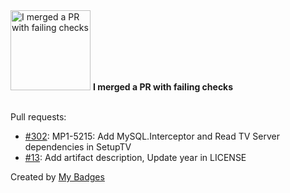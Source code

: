 <img src="https://my-badges.github.io/my-badges/this-is-fine.png" alt="I merged a PR with failing checks" title="I merged a PR with failing checks" width="128">
<strong>I merged a PR with failing checks</strong>
<br><br>

Pull requests:

- <a href="https://github.com/MediaPortal/MediaPortal-1/pull/302">#302</a>: MP1-5215: Add MySQL.Interceptor and Read TV Server dependencies in SetupTV
- <a href="https://github.com/andrewjswan/dtek-blackout-schedule-calendars/pull/13">#13</a>: Add artifact description, Update year in LICENSE


Created by <a href="https://github.com/my-badges/my-badges">My Badges</a>